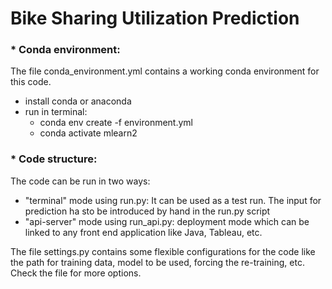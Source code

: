 # Bike Sharing Utilization Prediction
### * Conda environment:
The file conda_environment.yml contains a working conda environment for this code.
- install conda or anaconda
- run in terminal: 
  - conda env create -f environment.yml
  - conda activate mlearn2

### * Code structure:
The code can be run in two ways:
- "terminal" mode using run.py: It can be used as a test run. The input for prediction ha sto be introduced by hand in the run.py script
- "api-server" mode using run_api.py: deployment mode which can be linked to any front end application like Java, Tableau, etc.

The file settings.py contains some flexible configurations for the code like the path for training data, model to be used, forcing the re-training, etc. Check the file for more options.